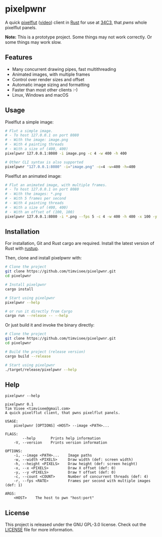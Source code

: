 # pixelpwnr
A quick [pixelflut][pixelflut] ([video][pixelflut-video]) client in
[Rust][rust] for use at [34C3][34C3], that _pwns_ whole pixelflut panels.

**Note:** This is a prototype project. Some things may not work correctly.
Or some things may work slow.

## Features
* Many concurrent drawing pipes, fast multithreading
* Animated images, with multiple frames
* Control over render sizes and offset
* Automatic image sizing and formatting
* Faster than most other clients :-)
* Linux, Windows and macOS

## Usage
Pixelflut a simple image:
```bash
# Flut a simple image.
# - To host 127.0.0.1 on port 8080
# - With the image: image.png
# - With 4 painting threads
# - With a size of (400, 400)
pixelpwnr 127.0.0.1:8080 -i image.png -c 4 -w 400 -h 400

# Other CLI syntax is also supported
pixelpwnr "127.0.0.1:8080" -i="image.png" -c=4 -w=400 -h=400
```

Pixelflut an animated image:
```bash
# Flut an animated image, with multiple frames.
# - To host 127.0.0.1 on port 8080
# - With the images: *.png
# - With 5 frames per second
# - With 4 painting threads
# - With a size of (400, 400)
# - With an offset of (100, 100)
pixelpwnr 127.0.0.1:8080 -i *.png --fps 5 -c 4 -w 400 -h 400 -x 100 -y 100
```

## Installation
For installation, Git and Rust cargo are required.
Install the latest version of Rust with [rustup][rustup].

Then, clone and install pixelpwnr with:

```bash
# Clone the project
git clone https://github.com/timvisee/pixelpwnr.git
cd pixelpwnr

# Install pixelpwnr
cargo install

# Start using pixelpwnr
pixelpwnr --help

# or run it directly from Cargo
cargo run --release -- --help
```

Or just build it and invoke the binary directly:

```bash
# Clone the project
git clone https://github.com/timvisee/pixelpwnr.git
cd pixelpwnr

# Build the project (release version)
cargo build --release

# Start using pixelpwnr
./target/release/pixelpwnr --help
```

## Help
```text
pixelpwnr --help

pixelpwnr 0.1
Tim Visee <timvisee@gmail.com>
A quick pixelflut client, that pwns pixelflut panels.

USAGE:
    pixelpwnr [OPTIONS] <HOST> --image <PATH>...

FLAGS:
        --help       Prints help information
    -V, --version    Prints version information

OPTIONS:
    -i, --image <PATH>...    Image paths
    -w, --width <PIXELS>     Draw width (def: screen width)
    -h, --height <PIXELS>    Draw height (def: screen height)
    -x, --x <PIXELS>         Draw X offset (def: 0)
    -y, --y <PIXELS>         Draw Y offset (def: 0)
    -c, --count <COUNT>      Number of concurrent threads (def: 4)
    -r, --fps <RATE>         Frames per second with multiple images (def: 1)

ARGS:
    <HOST>    The host to pwn "host:port"
```

## License
This project is released under the GNU GPL-3.0 license.
Check out the [LICENSE](LICENSE) file for more information.


[34C3]: https://events.ccc.de/congress/2017/wiki/index.php/Main_Page
[pixelflut]: https://cccgoe.de/wiki/Pixelflut
[pixelflut-video]: https://vimeo.com/92827556/
[rust]: https://rust-lang.org/
[rustup]: https://rustup.rs/
